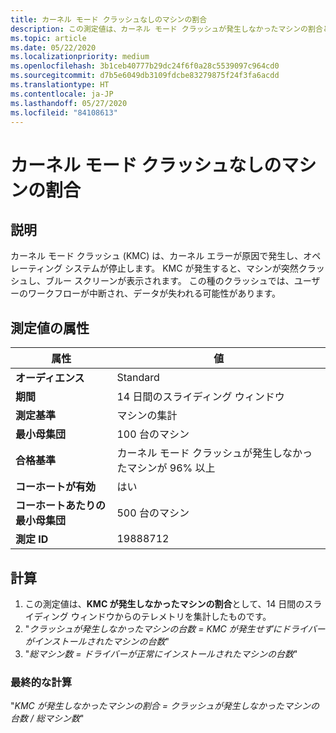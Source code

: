 ```yaml
---
title: カーネル モード クラッシュなしのマシンの割合
description: この測定値は、カーネル モード クラッシュが発生しなかったマシンの割合として、14 日間のスライディング ウィンドウからのテレメトリを集計したものです
ms.topic: article
ms.date: 05/22/2020
ms.localizationpriority: medium
ms.openlocfilehash: 3b1ceb40777b29dc24f6f0a28c5539097c964cd0
ms.sourcegitcommit: d7b5e6049db3109fdcbe83279875f24f3fa6acdd
ms.translationtype: HT
ms.contentlocale: ja-JP
ms.lasthandoff: 05/27/2020
ms.locfileid: "84108613"
---
```

# <a name="percent-of-machines-without-a-kernel-mode-crash"></a>カーネル モード クラッシュなしのマシンの割合

## <a name="description"></a>説明

カーネル モード クラッシュ (KMC) は、カーネル エラーが原因で発生し、オペレーティング システムが停止します。 KMC が発生すると、マシンが突然クラッシュし、ブルー スクリーンが表示されます。 この種のクラッシュでは、ユーザーのワークフローが中断され、データが失われる可能性があります。

## <a name="measure-attributes"></a>測定値の属性

|属性|値|
|----|----|
|**オーディエンス**|Standard|
|**期間**|14 日間のスライディング ウィンドウ|
|**測定基準**|マシンの集計|
|**最小母集団**|100 台のマシン|
|**合格基準**|カーネル モード クラッシュが発生しなかったマシンが 96% 以上|
|**コーホートが有効**|はい|
|**コーホートあたりの最小母集団**|500 台のマシン|
|**測定 ID**|19888712|

## <a name="calculation"></a>計算

1. この測定値は、**KMC が発生しなかったマシンの割合**として、14 日間のスライディング ウィンドウからのテレメトリを集計したものです。
2. "*クラッシュが発生しなかったマシンの台数 = KMC が発生せずにドライバーがインストールされたマシンの台数*"
3. "*総マシン数 = ドライバーが正常にインストールされたマシンの台数*"

### <a name="final-calculation"></a>最終的な計算

"*KMC が発生しなかったマシンの割合 = クラッシュが発生しなかったマシンの台数 / 総マシン数*"
